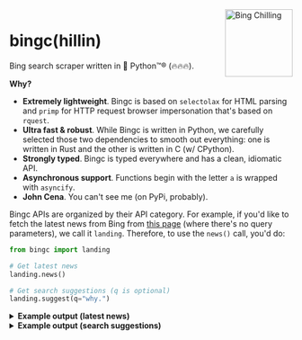 <img src="https://images.genius.com/b7856ba4b9670f426d8b347b3fc20a52.300x270x1.png" alt="Bing Chilling" width="120" align="right" />

# bingc(hillin)
Bing search scraper written in 🐍 Python™️®️ (🔥🔥🔥).

**Why?**

- **Extremely lightweight**. Bingc is based on `selectolax` for HTML parsing and `primp` for HTTP request browser impersonation that's based on `rquest`.
- **Ultra fast & robust**. While Bingc is written in Python, we carefully selected those two dependencies to smooth out everything: one is written in Rust and the other is written in C (w/ CPython).
- **Strongly typed**. Bingc is typed everywhere and has a clean, idiomatic API.
- **Asynchronous support**. Functions begin with the letter `a` is wrapped with `asyncify`.
- **John Cena**. You can't see me (on PyPi, probably).


Bingc APIs are organized by their API category. For example, if you'd like to fetch the latest news from Bing from [this page](https://www.bing.com/news) (where there's no query parameters), we call it `landing`. Therefore, to use the `news()` call, you'd do:

```python
from bingc import landing

# Get latest news
landing.news()

# Get search suggestions (q is optional)
landing.suggest(q="why.")
```

<details>
<summary><b>Example output (latest news)</b></summary>

```python
NewsLanding(
    headlines=[
        NewsCard(
            title="Walter White just got a new job",
            snippet="Former chemistry expert Walter White has just joined the team of his ...",
            url="https://www.msn.com/en-us/news/walter-white-just-got-a-new-job/ar-BBp2X9N?ocid=ntnnews",
            source="The Watermelon Post",
            timestamp="48m",
            color="#271B1B",
            image="https://www.bing.com/th?id=OVFT.Hfvt51RL2ECN_oovdUhW-S&pid=News&w=308&h=178&c=14&rs=2&qlt=30",
        ),
        ...,
    ],
    trending=[
        NewsArticle(
            title="Walter White's secret service mission fails",
            snippet=None,
            url='/news/topicview?q=Walter+...',
            image="/th?id=...A&rs=2&qlt=80&pid=1.11&w=154&h=77&c=7&rs=2&qlt=30",
        ),
        ...,
    ]
)
```

</details>

<details>
<summary><b>Example output (search suggestions)</b></summary>

```python
[
    Suggestion(
        t="MB",
        query="why don't we",
        url="/search?q=why+don%27t+we&filters=ufn...",
        ext=Extension(
            query="**Why Don't We*",
            description="American boy band",
            image="/th?id=OSK.d4574222b4ff755acf606e180a6cbf2d&w=120&h=120&qlt=90&c=6&rs=1&cdv=1&pid=RS",
        ),
    ),
    Suggestion(
        t="AS",
        query="**why is the sky blue*",
        url="/search?q=why+is+the+sky+blue&qs=AS...",
        ext=None,
    ),
    ...
]
```

</details>

